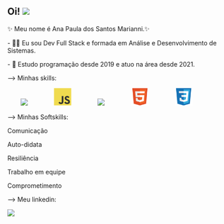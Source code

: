  <h2>Oi! <img src="https://raw.githubusercontent.com/iampavangandhi/iampavangandhi/master/gifs/Hi.gif" width="30px"></h2>
✨ Meu nome é Ana Paula dos Santos Marianni.✨
<div style="display: inline_block"  >
 
<p> - 👨‍🎓 Eu sou Dev Full Stack e formada em Análise e Desenvolvimento de Sistemas. </p>
<p> - 🎯 Estudo programação desde 2019 e atuo na área desde 2021. </p>
  
</div>

--> Minhas skills:
<div align="center">
    <img height="40" src="https://assets.zabbix.com/img/brands/nodejs.svg">
     &nbsp;&nbsp;&nbsp;&nbsp;&nbsp;&nbsp;&nbsp;&nbsp;&nbsp;&nbsp;&nbsp;&nbsp;&nbsp;
    <img height="40" src="https://raw.githubusercontent.com/devicons/devicon/master/icons/javascript/javascript-original.svg">
    &nbsp;&nbsp;&nbsp;&nbsp;&nbsp;&nbsp;&nbsp;&nbsp;&nbsp;&nbsp;&nbsp;&nbsp;&nbsp;
    <img height="40" src="https://w7.pngwing.com/pngs/173/36/png-transparent-postgresql-logo-computer-software-database-open-source-s-text-head-snout.png">
     &nbsp;&nbsp;&nbsp;&nbsp;&nbsp;&nbsp;&nbsp;&nbsp;&nbsp;&nbsp;&nbsp;&nbsp;&nbsp;
    <img height="40" src="https://raw.githubusercontent.com/devicons/devicon/master/icons/html5/html5-original.svg">
    &nbsp;&nbsp;&nbsp;&nbsp;&nbsp;&nbsp;&nbsp;&nbsp;&nbsp;&nbsp;&nbsp;&nbsp;&nbsp;
    <img height="40" src="https://raw.githubusercontent.com/devicons/devicon/master/icons/css3/css3-original.svg">
    &nbsp;&nbsp;&nbsp;&nbsp;&nbsp;&nbsp;&nbsp;&nbsp;&nbsp;&nbsp;&nbsp;&nbsp;&nbsp;
</div>

--> Minhas Softskills:
<p>Comunicação</p>
<p>Auto-didata</p>
<p>Resiliência</p>
<p>Trabalho em equipe</p>
<p>Comprometimento</p>

  
--> Meu linkedin:
<p>
    <a href="https://www.linkedin.com/in/anap-dossantos/">
        <img src="https://img.shields.io/badge/linkedin-%230077B5.svg?&style=for-the-badge&logo=linkedin&logoColor=white&link=mailto:https://www.linkedin.com/in/anap-dossantos/">
    </a>
</p>
